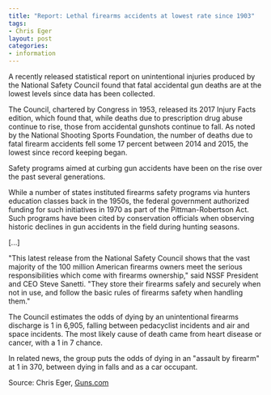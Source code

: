 ```yaml
---
title: "Report: Lethal firearms accidents at lowest rate since 1903"
tags:
- Chris Eger
layout: post
categories:
- information
---
```


A recently released statistical report on unintentional injuries produced by the National Safety Council found that fatal accidental gun deaths are at the lowest levels since data has been collected.

The Council, chartered by Congress in 1953, released its 2017 Injury Facts edition, which found that, while deaths due to prescription drug abuse continue to rise, those from accidental gunshots continue to fall. As noted by the National Shooting Sports Foundation, the number of deaths due to fatal firearm accidents fell some 17 percent between 2014 and 2015, the lowest since record keeping began.

Safety programs aimed at curbing gun accidents have been on the rise over the past several generations.

While a number of states instituted firearms safety programs via hunters education classes back in the 1950s, the federal government authorized funding for such initiatives in 1970 as part of the Pittman-Robertson Act. Such programs have been cited by conservation officials when observing historic declines in gun accidents in the field during hunting seasons.

\[...\]

"This latest release from the National Safety Council shows that the vast majority of the 100 million American firearms owners meet the serious responsibilities which come with firearms ownership," said NSSF President and CEO Steve Sanetti. "They store their firearms safely and securely when not in use, and follow the basic rules of firearms safety when handling them."

The Council estimates the odds of dying by an unintentional firearms discharge is 1 in 6,905, falling between pedacyclist incidents and air and space incidents. The most likely cause of death came from heart disease or cancer, with a 1 in 7 chance.

In related news, the group puts the odds of dying in an "assault by firearm" at 1 in 370, between dying in falls and as a car occupant.

Source: Chris Eger, [Guns.com](https://www.guns.com)

